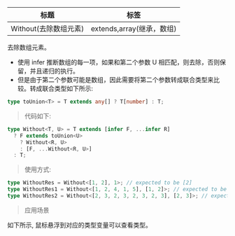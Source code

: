| 标题                  | 标签                      |
| --------------------- | ------------------------- |
| Without(去除数组元素) | extends,array(继承，数组) |

去除数组元素。

- 使用 infer 推断数组的每一项，如果和第二个参数 U 相匹配，则去除，否则保留，并且递归的执行。
- 但是由于第二个参数可能是数组，因此需要将第二个参数转成联合类型来比较。转成联合类型如下所示:

```ts
type toUnion<T> = T extends any[] ? T[number] : T;
```

> 代码如下:

```ts
type Without<T, U> = T extends [infer F, ...infer R]
  ? F extends toUnion<U>
    ? Without<R, U>
    : [F, ...Without<R, U>]
  : T;
```

> 使用方式:

```ts
type WithoutRes = Without<[1, 2], 1>; // expected to be [2]
type WithoutRes1 = Without<[1, 2, 4, 1, 5], [1, 2]>; // expected to be [4, 5]
type WithoutRes2 = Without<[2, 3, 2, 3, 2, 3, 2, 3], [2, 3]>; // expected to be []
```

> 应用场景

如下所示, 鼠标悬浮到对应的类型变量可以查看类型。

<div class="code-editor" data-url="codes/typescript/demo/Without.ts" data-language="typescript"></div>
